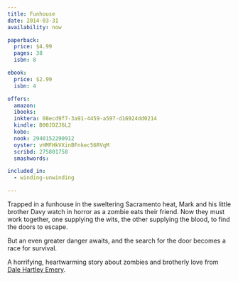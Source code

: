 ```yaml
---
title: Funhouse
date: 2014-03-31
availability: now

paperback:
  price: $4.99
  pages: 38
  isbn: 8

ebook:
  price: $2.99
  isbn: 4

offers:
  amazon:
  ibooks:
  inktera: 08ecd9f7-3a91-4459-a597-d16924dd0214
  kindle: B00JDZJ6L2
  kobo:
  nook: 2940152290912
  oyster: vHMFHkVXinBFnkec56RVqM
  scribd: 275801758
  smashwords:

included_in:
  - winding-unwinding

---
```


Trapped in a funhouse in the sweltering Sacramento heat,
Mark and his little brother Davy
watch in horror as a zombie eats their friend.
Now they must work together,
one supplying the wits,
the other supplying the blood,
to find the doors to escape.

But an even greater danger awaits,
and the search for the door becomes a race for survival.

A horrifying, heartwarming story
about zombies and brotherly love
from [Dale Hartley Emery](http://dalehartleyemery.com).
